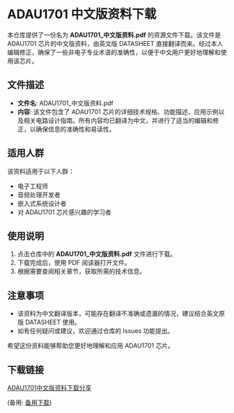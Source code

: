  # ADAU1701 中文版资料下载

 本仓库提供了一份名为 **ADAU1701_中文版资料.pdf** 的资源文件下载。该文件是 ADAU1701 芯片的中文版资料，由英文版 DATASHEET 直接翻译而来。经过本人编辑修正，确保了一些非电子专业术语的准确性，以便于中文用户更好地理解和使用该芯片。

 ## 文件描述

 - **文件名**: ADAU1701_中文版资料.pdf
 - **内容**: 该文件包含了 ADAU1701 芯片的详细技术规格、功能描述、应用示例以及相关电路设计指南。所有内容均已翻译为中文，并进行了适当的编辑和修正，以确保信息的准确性和易读性。

 ## 适用人群

 该资料适用于以下人群：

 - 电子工程师
 - 音频处理开发者
 - 嵌入式系统设计者
 - 对 ADAU1701 芯片感兴趣的学习者

 ## 使用说明

 1. 点击仓库中的 **ADAU1701_中文版资料.pdf** 文件进行下载。
 2. 下载完成后，使用 PDF 阅读器打开文件。
 3. 根据需要查阅相关章节，获取所需的技术信息。

 ## 注意事项

 - 该资料为中文翻译版本，可能存在翻译不准确或遗漏的情况，建议结合英文原版 DATASHEET 使用。
 - 如有任何疑问或建议，欢迎通过仓库的 Issues 功能提出。

 希望这份资料能够帮助您更好地理解和应用 ADAU1701 芯片。

 ## 下载链接
 [ADAU1701中文版资料下载分享](https://pan.quark.cn/s/2b9f2d0c42c7) 

 (备用: [备用下载](https://pan.baidu.com/s/1W5gzvUGLDQ6kfavbimPH1w?pwd=1234))
